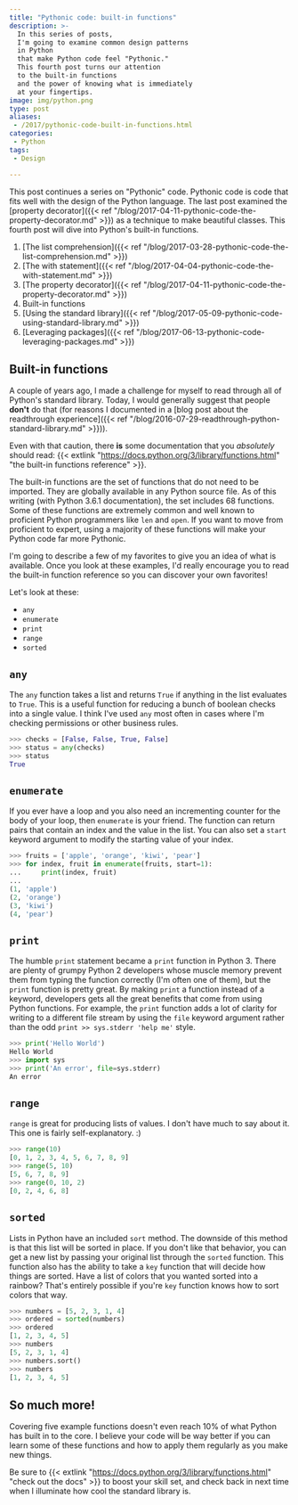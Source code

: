 ```yaml
---
title: "Pythonic code: built-in functions"
description: >-
  In this series of posts,
  I'm going to examine common design patterns
  in Python
  that make Python code feel "Pythonic."
  This fourth post turns our attention
  to the built-in functions
  and the power of knowing what is immediately
  at your fingertips.
image: img/python.png
type: post
aliases:
 - /2017/pythonic-code-built-in-functions.html
categories:
 - Python
tags:
 - Design

---
```


This post continues a series
on "Pythonic" code.
Pythonic code is code
that fits well
with the design
of the Python language.
The last post examined the
[property decorator]({{< ref "/blog/2017-04-11-pythonic-code-the-property-decorator.md" >}})
as a technique to make beautiful classes.
This fourth post will dive into Python's built-in functions.

1. [The list comprehension]({{< ref "/blog/2017-03-28-pythonic-code-the-list-comprehension.md" >}})
2. [The with statement]({{< ref "/blog/2017-04-04-pythonic-code-the-with-statement.md" >}})
3. [The property decorator]({{< ref "/blog/2017-04-11-pythonic-code-the-property-decorator.md" >}})
4. Built-in functions
5. [Using the standard library]({{< ref "/blog/2017-05-09-pythonic-code-using-standard-library.md" >}})
6. [Leveraging packages]({{< ref "/blog/2017-06-13-pythonic-code-leveraging-packages.md" >}})

## Built-in functions

A couple of years ago,
I made a challenge for myself
to read through all of Python's standard library.
Today,
I would generally suggest that people **don't** do that
(for reasons I documented
in a [blog post about the readthrough experience]({{< ref "/blog/2016-07-29-readthrough-python-standard-library.md" >}})).

Even with that caution,
there **is** some documentation
that you *absolutely* should read:
{{< extlink "https://docs.python.org/3/library/functions.html" "the built-in functions reference" >}}.

The built-in functions are the set
of functions that do not need to be imported.
They are globally available
in any Python source file.
As of this writing
(with Python 3.6.1 documentation),
the set includes 68 functions.
Some of these functions are extremely common
and well known to proficient Python programmers
like `len` and `open`.
If you want to move
from proficient to expert,
using a majority
of these functions
will make your Python code far more Pythonic.

I'm going to describe a few of my favorites
to give you an idea
of what is available.
Once you look at these examples,
I'd really encourage you to read
the built-in function reference
so you can discover your own favorites!

Let's look at these:

* `any`
* `enumerate`
* `print`
* `range`
* `sorted`

## `any`

The `any` function takes a list
and returns `True`
if anything in the list evaluates to `True`.
This is a useful function
for reducing a bunch
of boolean checks
into a single value.
I think I've used `any` most often in cases
where I'm checking permissions
or other business rules.

```python
>>> checks = [False, False, True, False]
>>> status = any(checks)
>>> status
True
```

## `enumerate`

If you ever have a loop
and you also need an incrementing counter
for the body of your loop,
then `enumerate` is your friend.
The function can return pairs
that contain an index
and the value
in the list.
You can also set a `start` keyword argument
to modify the starting value of your index.

```python
>>> fruits = ['apple', 'orange', 'kiwi', 'pear']
>>> for index, fruit in enumerate(fruits, start=1):
...     print(index, fruit)
...
(1, 'apple')
(2, 'orange')
(3, 'kiwi')
(4, 'pear')
```

## `print`

The humble `print` statement became a `print` function
in Python 3.
There are plenty
of grumpy Python 2 developers
whose muscle memory
prevent them from typing the function correctly
(I'm often one of them),
but the `print` function is pretty great.
By making `print` a function instead of a keyword,
developers gets all the great benefits
that come from using Python functions.
For example,
the `print` function adds a lot of clarity
for writing to a different file stream
by using the `file` keyword argument
rather than the odd `print >> sys.stderr 'help me'` style.

```python
>>> print('Hello World')
Hello World
>>> import sys
>>> print('An error', file=sys.stderr)
An error
```

## `range`

`range` is great for producing lists of values.
I don't have much to say about it.
This one is fairly self-explanatory. :)

```python
>>> range(10)
[0, 1, 2, 3, 4, 5, 6, 7, 8, 9]
>>> range(5, 10)
[5, 6, 7, 8, 9]
>>> range(0, 10, 2)
[0, 2, 4, 6, 8]
```

## `sorted`

Lists in Python have an included `sort` method.
The downside of this method is that this list will be sorted
in place.
If you don't like that behavior,
you can get a new list
by passing your original list
through the `sorted` function.
This function also has the ability
to take a `key` function
that will decide how things are sorted.
Have a list of colors that you wanted sorted
into a rainbow?
That's entirely possible
if you're `key` function knows how to sort colors
that way.

```python
>>> numbers = [5, 2, 3, 1, 4]
>>> ordered = sorted(numbers)
>>> ordered
[1, 2, 3, 4, 5]
>>> numbers
[5, 2, 3, 1, 4]
>>> numbers.sort()
>>> numbers
[1, 2, 3, 4, 5]
```

## So much more!

Covering five example functions doesn't even reach 10%
of what Python has built in to the core.
I believe your code will be way better
if you can learn some of these functions
and how to apply them regularly
as you make new things.

Be sure to
{{< extlink "https://docs.python.org/3/library/functions.html" "check out the docs" >}}
to boost your skill set,
and check back in next time
when I illuminate
how cool the standard library is.
